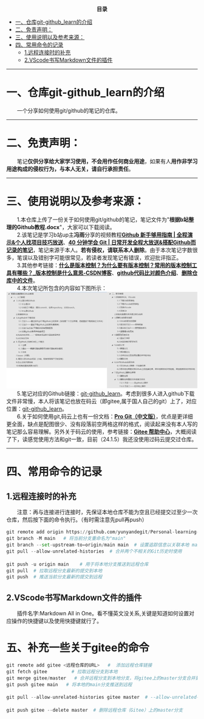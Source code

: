 <p align="center"><strong>目录</strong></p>  <!-- 注释:这句代码的效果为加粗居中 -->

- [一、仓库git-github\_learn的介绍](#一仓库git-github_learn的介绍)
- [二、免责声明：](#二免责声明)
- [三、使用说明以及参考来源：](#三使用说明以及参考来源)
- [四、常用命令的记录](#四常用命令的记录)
  - [1.远程连接时的补充](#1远程连接时的补充)
  - [2.VScode书写Markdown文件的插件](#2vscode书写markdown文件的插件)
___  
# 一、仓库git-github_learn的介绍  
&emsp;&emsp;一个分享如何使用git/github的笔记的仓库。  
___  

# 二、免责声明：
&emsp;&emsp;笔记**仅供分享给大家学习使用，不会用作任何商业用途**，如果有人**用作非学习用途构成的侵权行为，与本人无关，请自行承担责任**。   
___  

# 三、使用说明以及参考来源：
&emsp;&emsp;1.本仓库上传了一份关于如何使用git/github的笔记，笔记文件为"**根据b站整理的Github教程.docx**"，大家可以下载阅读。  
&emsp;&emsp;2.该笔记是学习b站up主**冯雨**分享的视频教程[**Github 新手够用指南 | 全程演示&个人找项目技巧放送**](https://www.bilibili.com/video/BV1e541137Tc/?spm_id_from=333.337.search-card.all.click&vd_source=ffb19c330efad3ae5d7d43710d936b1f)、[**40 分钟学会 Git | 日常开发全程大放送&搭配Github而记录的笔记**](https://www.bilibili.com/video/BV1db4y1d79C/?spm_id_from=333.999.0.0&vd_source=ffb19c330efad3ae5d7d43710d936b1f)，笔记来源于本人。**若有侵权，请联系本人删除**。由于本次笔记字数很多，笔误以及错别字可能很常见，若读者发现笔记有错误，欢迎批评指正。  
&emsp;&emsp;3.其他参考链接：[**什么是版本控制？为什么要有版本控制？常用的版本控制工具有哪些？_版本控制是什么意思-CSDN博客**](https://blog.csdn.net/Roaddd/article/details/119800942)、[**github代码比对颜色介绍**](https://blog.csdn.net/qq_43683622/article/details/128170125)、[**删除仓库中的文件**](https://docs.github.com/zh/repositories/working-with-files/managing-files/deleting-files-in-a-repository)。  
&emsp;&emsp;4.本次笔记所包含的内容如下图所示：<br>
![本次笔记的目录](image.png)
&emsp;&emsp;5.笔记对应的Github链接：[git-github_learn](https://github.com/yunyandegit/git-github_learn)。考虑到很多人进入github下载文件非常慢，本人将该笔记也放在码云（即gitee,属于国人自己的git）上了，对应位置：[git-github_learn](https://gitee.com/yuiling/git-github_learn)。<br>
&emsp;&emsp;6.关于如何使用git,码云上也有一份文档：[**Pro Git（中文版）**](https://gitee.com/progit/)，优点是更详细更全面，缺点是配图很少、没有段落前空两格这样的格式，阅读起来没有本人写的笔记那么容易理解。另外关于码云的使用，参考链接：[**Gitee 帮助中心**](https://gitee.com/help/articles/4105#article-header0)，大概阅读了下，读感觉使用方法和git一致，目前（24.1.5）我还没使用过码云提交过仓库。<br>

___  
# 四、常用命令的记录
## 1.远程连接时的补充  
&emsp;&emsp;注意：再与连接进行连接时，先保证本地仓库不能为空且已经提交过至少一次仓库，然后按下面的命令执行。（有时需注意先pull再push）
```python
git remote add origin https://github.com/yunyandegit/Personal-learning-notes-on-Zotero.git   ＃ 将本地的Git仓库与远程仓库进行关联
git branch -M main   # 将当前分支重命名为"main"
git branch --set-upstream-to=origin/main main  # 设置追踪信息以关联本地 main 分支和远程 origin/main 分支
git pull --allow-unrelated-histories  # 合并两个不相关的Git历史时使用

git push -u origin main    # 用于将本地分支推送到远程仓库
git pull  # 拉取远程分支最新的提交到本地
git push  # 推送当前分支最新的提交到远程
```

## 2.VScode书写Markdown文件的插件
&emsp;&emsp;插件名字:Markdown All in One。看不懂英文没关系,关键是知道如何设置对应操作的快捷键以及使用快捷键就行了。

# 五、补充一些关于gitee的命令
```python
git remote add gitee <远程仓库的URL>   #  添加远程仓库链接
git fetch gitee         # 拉取远程分支到本地
git merge gitee/master   # 合并远程分支到本地分支，将gitee上的master分支合并到本地分支
git push gitee main   # 将本地的main分支推送到远程

git pull --allow-unrelated-histories gitee master  # --allow-unrelated-histories选项来允许合并没有共同祖先的历史

git push gitee --delete master  # 删除远程仓库（Gitee）上的master分支
```
